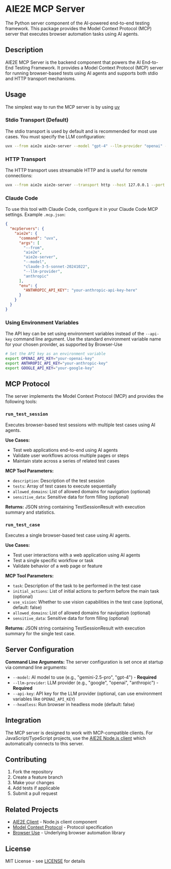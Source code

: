 # AIE2E MCP Server

The Python server component of the AI-powered end-to-end testing framework. This package provides the Model Context Protocol (MCP) server that executes browser automation tasks using AI agents.

## Description

AIE2E MCP Server is the backend component that powers the AI End-to-End Testing Framework. It provides a Model Context Protocol (MCP) server for running browser-based tests using AI agents and supports both stdio and HTTP transport mechanisms.

## Usage

The simplest way to run the MCP server is by using [uv](https://docs.astral.sh/uv/)

### Stdio Transport (Default)

The stdio transport is used by default and is recommended for most use cases. You must specify the LLM configuration:

```bash
uvx --from aie2e aie2e-server --model "gpt-4" --llm-provider "openai" --api-key "your-api-key"
```

### HTTP Transport

The HTTP transport uses streamable HTTP and is useful for remote connections:

```bash
uvx --from aie2e aie2e-server --transport http --host 127.0.0.1 --port 3001 --model "claude-3-sonnet" --llm-provider "anthropic" --api-key "your-api-key"
```

### Claude Code

To use this tool with Claude Code, configure it in your Claude Code MCP settings.
Example `.mcp.json`:

```json
{
  "mcpServers": {
    "aie2e": {
      "command": "uvx",
      "args": [
        "--from",
        "aie2e",
        "aie2e-server",
        "--model",
        "claude-3-5-sonnet-20241022",
        "--llm-provider",
        "anthropic"
      ],
      "env": {
        "ANTHROPIC_API_KEY": "your-anthropic-api-key-here"
      }
    }
  }
}
```

### Using Environment Variables

The API key can be set using environment variables instead of the `--api-key` command line argument. 
Use the standard environment variable name for your chosen provider, as supported by Browser-Use

```bash
# Set the API key as an environment variable
export OPENAI_API_KEY="your-openai-key"
export ANTHROPIC_API_KEY="your-anthropic-key"
export GOOGLE_API_KEY="your-google-key"
```

## MCP Protocol

The server implements the Model Context Protocol (MCP) and provides the following tools:

### `run_test_session`

Executes browser-based test sessions with multiple test cases using AI agents.

**Use Cases:**
- Test web applications end-to-end using AI agents
- Validate user workflows across multiple pages or steps
- Maintain state across a series of related test cases

**MCP Tool Parameters:**
- `description`: Description of the test session
- `tests`: Array of test cases to execute sequentially
- `allowed_domains`: List of allowed domains for navigation (optional)
- `sensitive_data`: Sensitive data for form filling (optional)

**Returns:**
JSON string containing TestSessionResult with execution summary and statistics.

### `run_test_case`

Executes a single browser-based test case using AI agents.

**Use Cases:**
- Test user interactions with a web application using AI agents
- Test a single specific workflow or task
- Validate behavior of a web page or feature

**MCP Tool Parameters:**
- `task`: Description of the task to be performed in the test case
- `initial_actions`: List of initial actions to perform before the main task (optional)
- `use_vision`: Whether to use vision capabilities in the test case (optional, default: false)
- `allowed_domains`: List of allowed domains for navigation (optional)
- `sensitive_data`: Sensitive data for form filling (optional)

**Returns:**
JSON string containing TestSessionResult with execution summary for the single test case.

## Server Configuration

**Command Line Arguments:**
The server configuration is set once at startup via command line arguments:
- `--model`: AI model to use (e.g., "gemini-2.5-pro", "gpt-4") - **Required**
- `--llm-provider`: LLM provider (e.g., "google", "openai", "anthropic") - **Required**
- `--api-key`: API key for the LLM provider (optional, can use environment variables like `OPENAI_API_KEY`)
- `--headless`: Run browser in headless mode (default: false)

## Integration

The MCP server is designed to work with MCP-compatible clients. For JavaScript/TypeScript projects, use the [AIE2E Node.js client](https://github.com/aie2e/aie2e-client) which automatically connects to this server.

## Contributing

1. Fork the repository
2. Create a feature branch
3. Make your changes
4. Add tests if applicable
5. Submit a pull request

## Related Projects

- [AIE2E Client](https://github.com/aie2e/aie2e-client) - Node.js client component
- [Model Context Protocol](https://github.com/modelcontextprotocol) - Protocol specification
- [Browser Use](https://github.com/browser-use/browser-use) - Underlying browser automation library

## License

MIT License - see [LICENSE](LICENSE) for details